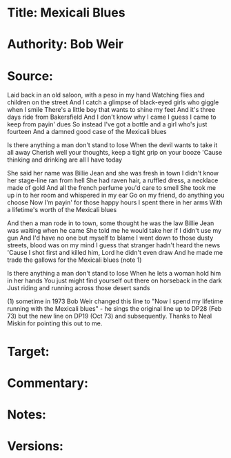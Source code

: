 # Title: Mexicali Blues

# Authority: Bob Weir

# Source:
Laid back in an old saloon, with a peso in my hand
Watching flies and children on the street
And I catch a glimpse of black-eyed girls who giggle when I smile
There's a little boy that wants to shine my feet
And it's three days ride from Bakersfield
And I don't know why I came
I guess I came to keep from payin' dues
So instead I've got a bottle and a girl who's just fourteen
And a damned good case of the Mexicali blues

Is there anything a man don't stand to lose
When the devil wants to take it all away
Cherish well your thoughts, keep a tight grip on your booze
'Cause thinking and drinking are all I have today

She said her name was Billie Jean and she was fresh in town
I didn't know her stage-line ran from hell
She had raven hair, a ruffled dress, a necklace made of gold
And all the french perfume you'd care to smell
She took me up in to her room and whispered in my ear
Go on my friend, do anything you choose
Now I'm payin' for those happy hours I spent there in her arms
With a lifetime's worth of the Mexicali blues

And then a man rode in to town, some thought he was the law
Billie Jean was waiting when he came
She told me he would take her if I didn't use my gun
And I'd have no one but myself to blame
I went down to those dusty streets, blood was on my mind
I guess that stranger hadn't heard the news
'Cause I shot first and killed him, Lord he didn't even draw
And he made me trade the gallows for the Mexicali blues (note 1)

Is there anything a man don't stand to lose
When he lets a woman hold him in her hands
You just might find yourself out there on horseback in the dark
Just riding and running across those desert sands

(1) sometime in 1973 Bob Weir changed this line to "Now I spend my lifetime running with the Mexicali blues" - he sings the original line up to DP28 (Feb 73) but the new line on DP19 (Oct 73) and subsequently. Thanks to Neal Miskin for pointing this out to me.

# Target:  

# Commentary:  

# Notes:  

# Versions:  